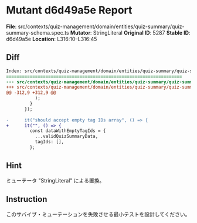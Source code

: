 # Mutant d6d49a5e Report

**File**: src/contexts/quiz-management/domain/entities/quiz-summary/quiz-summary-schema.spec.ts
**Mutator**: StringLiteral
**Original ID**: 5287
**Stable ID**: d6d49a5e
**Location**: L316:10–L316:45

## Diff

```diff
Index: src/contexts/quiz-management/domain/entities/quiz-summary/quiz-summary-schema.spec.ts
===================================================================
--- src/contexts/quiz-management/domain/entities/quiz-summary/quiz-summary-schema.spec.ts	original
+++ src/contexts/quiz-management/domain/entities/quiz-summary/quiz-summary-schema.spec.ts	mutated #5287
@@ -312,9 +312,9 @@
           );
         }
       });
 
-      it("should accept empty tag IDs array", () => {
+      it("", () => {
         const dataWithEmptyTagIds = {
           ...validQuizSummaryData,
           tagIds: [],
         };
```

## Hint

ミューテータ "StringLiteral" による置換。

## Instruction

このサバイブ・ミューテーションを失敗させる最小テストを設計してください。
